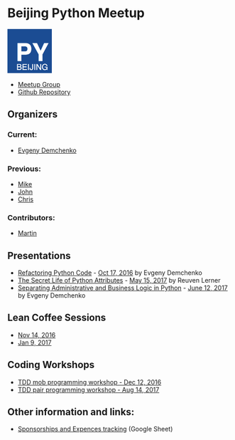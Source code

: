 # Beijing Python Meetup

<img src="assets/logo.png" width="100">

* [Meetup Group](https://www.meetup.com/Beijing-Python/)
* [Github Repository](https://github.com/littlepea/beijing-python-meetup)

## Organizers

### Current:

* [Evgeny Demchenko](https://github.com/littlepea)

### Previous:

* [Mike](https://www.meetup.com/Beijing-Python/members/13585286/)
* [John](https://www.meetup.com/Beijing-Python/members/123183642/)
* [Chris](https://www.meetup.com/Beijing-Python/members/109796062/)

### Contributors:

* [Martin](http://www.meetup.com/members/189020376/)

## Presentations

* [Refactoring Python Code](https://github.com/littlepea/python-refactoring-talk) - [Oct 17, 2016](https://www.meetup.com/Beijing-Python/events/234021155/) by Evgeny Demchenko
* [The Secret Life of Python Attributes](https://github.com/littlepea/beijing-python-meetup/tree/master/2017/201705_attributes_talk) - [May 15, 2017](https://www.meetup.com/Beijing-Python/events/239246991/) by Reuven Lerner
* [Separating Administrative and Business Logic in Python](https://github.com/littlepea/python-admin-business-logic-talk) - [June 12, 2017](https://www.meetup.com/Beijing-Python/events/240004975/) by Evgeny Demchenko

## Lean Coffee Sessions

* [Nov 14, 2016](lean_coffee/201611/)
* [Jan 9, 2017](lean_coffee/201701/)

## Coding Workshops

* [TDD mob programming workshop - Dec 12, 2016](2016/201612_tdd_workshop)
* [TDD pair programming workshop - Aug 14, 2017](2017/20180814_tdd_workshop)

## Other information and links:

* [Sponsorships and Expences tracking](https://docs.google.com/spreadsheets/d/1ELWDQPWvroswoA0lgAYXYg4G35goT0GEuBKqkMQAFa0/edit#gid=0) (Google Sheet)
